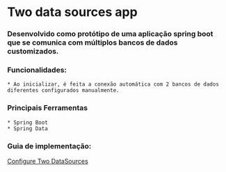 # Two data sources app

### Desenvolvido como protótipo de uma aplicação spring boot que se comunica com múltiplos bancos de dados customizados.
### Funcionalidades:
    * Ao inicializar, é feita a conexão automática com 2 bancos de dados diferentes configurados manualmente. 

### Principais Ferramentas
    * Spring Boot
    * Spring Data

### Guia de implementação:
[Configure Two DataSources](https://docs.spring.io/spring-boot/docs/current/reference/html/howto.html#howto.data-access.configure-two-datasources)